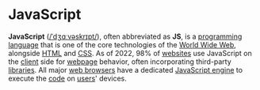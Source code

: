 # JavaScript
**JavaScript** ([/ˈdʒɑːvəskrɪpt/](https://en.wikipedia.org/wiki/Help:IPA/English "Help:IPA/English")), often abbreviated as **JS**, is a [programming language](https://en.wikipedia.org/wiki/Programming_language "Programming language") that is one of the core technologies of the [World Wide Web](https://en.wikipedia.org/wiki/World_Wide_Web "World Wide Web"), alongside [HTML](https://en.wikipedia.org/wiki/HTML "HTML") and [CSS](https://en.wikipedia.org/wiki/CSS "CSS"). As of 2022, 98% of [websites](https://en.wikipedia.org/wiki/Website "Website") use JavaScript on the [client](https://en.wikipedia.org/wiki/Client_(computing) "Client (computing)") side for [webpage](https://en.wikipedia.org/wiki/Web_page "Web page") behavior, often incorporating third-party [libraries](https://en.wikipedia.org/wiki/Library_(computing) "Library (computing)"). All major [web browsers](https://en.wikipedia.org/wiki/Web_browser "Web browser") have a dedicated [JavaScript engine](https://en.wikipedia.org/wiki/JavaScript_engine "JavaScript engine") to execute the [code](https://en.wikipedia.org/wiki/Source_code "Source code") on [users](https://en.wikipedia.org/wiki/User_(computing) "User (computing)")' devices.